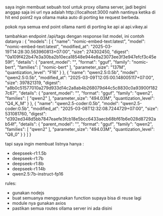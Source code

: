 saya ingin membuat sebuah tool untuk proxy ollama server, jadi begini
anggap saja ini url nya adalah http://localhost:3000 nahh nantinya ketika di hit end point2 nya ollama maka auto di porting ke request berbeda.

pokok nya semua end point ollama nanti di porting ke api ai api.vikey.ai

tambahkan endpoint /api/tags dengan response list model, ini contoh datanya :
{
  "models": [
    {
      "name": "nomic-embed-text:latest",
      "model": "nomic-embed-text:latest",
      "modified_at": "2025-03-19T14:28:30.563960813+07:00",
      "size": 274302450,
      "digest": "0a109f422b47e3a30ba2b10eca18548e944e8a23073ee3f3e947efcf3c45e59f",
      "details": {
        "parent_model": "",
        "format": "gguf",
        "family": "nomic-bert",
        "families": [
          "nomic-bert"
        ],
        "parameter_size": "137M",
        "quantization_level": "F16"
      }
    },
    {
      "name": "qwen2.5:0.5b",
      "model": "qwen2.5:0.5b",
      "modified_at": "2025-03-09T12:05:00.148005117+07:00",
      "size": 397821319,
      "digest": "a8b0c51577010a279d933d14c2a8ab4b268079d44c5c8830c0a93900f1827c67",
      "details": {
        "parent_model": "",
        "format": "gguf",
        "family": "qwen2",
        "families": [
          "qwen2"
        ],
        "parameter_size": "494.03M",
        "quantization_level": "Q4_K_M"
      }
    },
    {
      "name": "qwen2.5-coder:0.5b",
      "model": "qwen2.5-coder:0.5b",
      "modified_at": "2025-03-08T12:32:08.7244729+07:00",
      "size": 531081760,
      "digest": "d392ed348d5bb7847eaefe3fcb18e5bcc6433aecb68bf61b6e028d87292ab54f",
      "details": {
        "parent_model": "",
        "format": "gguf",
        "family": "qwen2",
        "families": [
          "qwen2"
        ],
        "parameter_size": "494.03M",
        "quantization_level": "Q8_0"
      }
    }
  ]
}

tapi saya ingin membuat listnya hanya :
- deepseek-r1:1.5b
- deepseek-r1:7b
- deepseek-r1:8b
- deepseek-r1:14b
- qwen2.5:7b-instruct-fp16

rules:
- gunakan nodejs
- buat semuanya menggunakan function supaya bisa di reuse lagi
- module nya gunakan axios
- pastikan semua routes ollama server ini ada disini